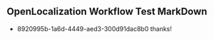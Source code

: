 ## OpenLocalization Workflow Test MarkDown
* 8920995b-1a6d-4449-aed3-300d91dac8b0 thanks!

<!--HONumber=Jul16_HO5-->



